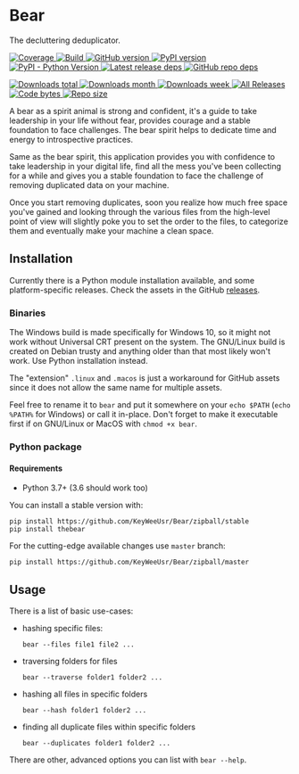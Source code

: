# Bear

The decluttering deduplicator.

[![Coverage](https://coveralls.io/repos/KeyWeeUsr/Bear/badge.svg?branch=master)
](https://coveralls.io/r/KeyWeeUsr/Bear?branch=master)
[![Build](https://travis-ci.org/KeyWeeUsr/Bear.svg?branch=master)
](https://travis-ci.org/KeyWeeUsr/Bear)
[![GitHub version](https://badge.fury.io/gh/keyweeusr%2Fbear.svg)
](https://badge.fury.io/gh/keyweeusr%2Fbear)
[![PyPI version](https://img.shields.io/pypi/v/thebear.svg)
](https://pypi.org/project/thebear/)
[![PyPI - Python Version](https://img.shields.io/pypi/pyversions/thebear.svg)
](https://pypi.org/project/thebear/)
[![Latest release deps](https://img.shields.io/librariesio/release/pypi/thebear.svg)
](https://libraries.io/pypi/thebear)
[![GitHub repo deps](https://img.shields.io/librariesio/github/keyweeusr/bear.svg)
](https://libraries.io/pypi/bear)

[![Downloads total](https://pepy.tech/badge/thebear)
](https://pepy.tech/project/thebear)
[![Downloads month](https://pepy.tech/badge/thebear/month)
](https://pepy.tech/project/thebear)
[![Downloads week](https://pepy.tech/badge/thebear/week)
](https://pepy.tech/project/thebear)
[![All Releases](https://img.shields.io/github/downloads/keyweeusr/bear/total.svg)
](https://github.com/KeyWeeUsr/bear/releases)
[![Code bytes](https://img.shields.io/github/languages/code-size/keyweeusr/bear.svg)
](https://github.com/KeyWeeUsr/bear)
[![Repo size](https://img.shields.io/github/repo-size/keyweeusr/bear.svg)
](https://github.com/KeyWeeUsr/bear)

A bear as a spirit animal is strong and confident, it's a guide to take
leadership in your life without fear, provides courage and a stable foundation
to face challenges. The bear spirit helps to dedicate time and energy to
introspective practices.

Same as the bear spirit, this application provides you with confidence to take
leadership in your digital life, find all the mess you've been collecting for
a while and gives you a stable foundation to face the challenge of removing
duplicated data on your machine.

Once you start removing duplicates, soon you realize how much free space you've
gained and looking through the various files from the high-level point of view
will slightly poke you to set the order to the files, to categorize them and
eventually make your machine a clean space.

## Installation

Currently there is a Python module installation available, and some
platform-specific releases. Check the assets in the GitHub [releases](
https://github.com/KeyWeeUsr/Bear/releases).

### Binaries

The Windows build is made specifically for Windows 10, so it might not work
without Universal CRT present on the system. The GNU/Linux build is created
on Debian trusty and anything older than that most likely won't work. Use
Python installation instead.

The "extension" `.linux` and `.macos` is just a workaround for GitHub assets
since it does not allow the same name for multiple assets.

Feel free to rename it to `bear` and put it somewhere on your `echo $PATH`
(`echo %PATH%` for Windows) or call it in-place. Don't forget to make it
executable first if on GNU/Linux or MacOS with `chmod +x bear`.

### Python package

#### Requirements

* Python 3.7+ (3.6 should work too)

You can install a stable version with:

    pip install https://github.com/KeyWeeUsr/Bear/zipball/stable
    pip install thebear

For the cutting-edge available changes use `master` branch:

    pip install https://github.com/KeyWeeUsr/Bear/zipball/master

## Usage

There is a list of basic use-cases:

* hashing specific files:

      bear --files file1 file2 ...

* traversing folders for files

      bear --traverse folder1 folder2 ...

* hashing all files in specific folders

      bear --hash folder1 folder2 ...

* finding all duplicate files within specific folders

      bear --duplicates folder1 folder2 ...

There are other, advanced options you can list with `bear --help`.
